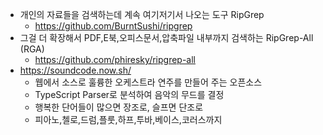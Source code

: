 - 개인의 자료들을 검색하는데 계속 여기저기서 나오는 도구 RipGrep 
	- https://github.com/BurntSushi/ripgrep
- 그걸 더 확장해서 PDF,E북,오피스문서,압축파일 내부까지 검색하는 RipGrep-All (RGA)
	-  https://github.com/phiresky/ripgrep-all
-  https://soundcode.now.sh/
	-  웹에서 소스로 훌륭한 오케스트라 연주를 만들어 주는 오픈소스
	- TypeScript Parser로 분석하여 음악의 무드를 결정
	-  행복한 단어들이 많으면 장조로, 슬프면 단조로
	- 피아노,첼로,드럼,플룻,하프,투바,베이스,코러스까지 




